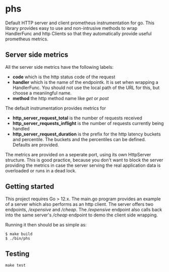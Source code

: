 # phs

Default HTTP server and client prometheus instrumentation for go.
This library provides easy to use and non-intrusive methods to wrap HandlerFunc
and http Clients so that they automatically provide useful prometheus metrics.

## Server side metrics
All the server side metrics have the following labels:
  - **code** which is the http status code of the request
  - **handler** which is the name of the endpointk. It is set when wrapping a
  HandlerFunc. You should not use the local path of the URL for this, but choose
  a meaniingful name.
  - **method** the http method name like *get* or *post*

The default instrumentation provides metrics for
  - **http_server_request_total** is the number of requests received
  - **http_server_requests_inflight** is the number of requests currently being
    handled
  - **http_server_request_duration** is the prefix for the http latency buckets
    and percentile. The buckets and the percentiles can be defined. Defaults are
    provided.

The metrics are provided on a seperate port, using its own HttpServer
structure. This is good practice, because you don't want to block the server
providing the metrics in case the server serving the real application data is
overloaded or runs in a dead lock.

## Getting started

This project requires Go > 12.x. The main.go program provides an example of a
server which also performs as an http client. The server offers two endpoints,
*/expensive* and */cheap*. The */expensive* endpoint also calls back into the
same server's */cheap* endpoint to demo the client side wrapping.

Running it then should be as simple as:

```console
$ make build
$ ./bin/phs
```

## Testing

``make test``
